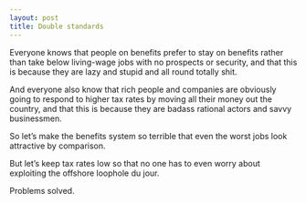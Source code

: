 ```yaml
---
layout: post
title: Double standards
---
```

Everyone knows that people on benefits prefer to stay on benefits rather than take below living-wage jobs with no prospects or security, and that this is because they are lazy and stupid and all round totally shit.

And everyone also know that rich people and companies are obviously going to respond to higher tax rates by moving all their money out the country, and that this is because they are badass rational actors and savvy businessmen.

So let’s make the benefits system so terrible that even the worst jobs look attractive by comparison.

But let’s keep tax rates low so that no one has to even worry about exploiting the offshore loophole du jour.

Problems solved.
